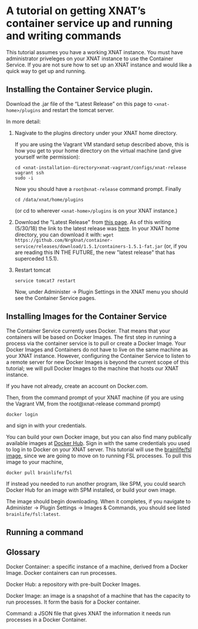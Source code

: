 # A tutorial on getting XNAT’s container service up and running and writing commands

This tutorial assumes you have a working XNAT instance. You must have administrator priveleges on your XNAT instance to use the Container Service.  If you are not sure how to set up an XNAT instance and would like a quick way to get up and running.  

## Installing the Container Service plugin.

Download the .jar file of the “Latest Release” on this page to `<xnat-home>/plugins` and restart the tomcat server.

In more detail: 

1. Nagivate to the plugins directory under your XNAT home directory.

   If you are using the Vagrant VM standard setup described above, this is how you get to your home directory on the virtual machine (and give yourself write permission):

   ```
   cd <xnat-installation-directory>xnat-vagrant/configs/xnat-release
   vagrant ssh
   sudo -i
   ```
   Now you should have a `root@xnat-release` command prompt.  Finally
   ```
   cd /data/xnat/home/plugins
   ```

   (or cd to wherever `<xnat-home>/plugins` is on your XNAT instance.)

2. Download the "Latest Release" from [this page](https://github.com/NrgXnat/container-service/releases).  As of this writing (5/30/18) the link to the latest release was [here](https://github.com/NrgXnat/container-service/releases/download/1.5.1/containers-1.5.1-fat.jar).
In your XNAT home directory, you can download it with:
```wget https://github.com/NrgXnat/container-service/releases/download/1.5.1/containers-1.5.1-fat.jar``` (or, if you are reading this IN THE FUTURE, the new "latest release" that has superceded 1.5.1).

3. Restart tomcat

   `service tomcat7 restart`

   Now, under Administer -> Plugin Settings in the XNAT menu you should see the Container Service pages. 

## Installing Images for the Container Service  

The Container Service currently uses Docker.  That means that your containers will be based on Docker Images.  The first step in running a process via the container service is to pull or create a Docker Image.  Your Docker Images and Containers do not have to live on the same machine as your XNAT instance.  However, configuring the Container Service to listen to a remote server for new Docker Images is beyond the current scope of this tutorial; we will pull Docker Images to the machine that hosts our XNAT instance.  

If you have not already, create an account on Docker.com.

Then, from the command prompt of your XNAT machine (if you are using the Vagrant VM, from the root@xnat-release command prompt)

```
docker login
```
and sign in with your credentials.  

You can build your own Docker image, but you can also find many publically available images at [Docker Hub](https://hub.docker.com/).  Sign in with the same credentials you used to log in to Docker on your XNAT server.  This tutorial will use the [brainlife/fsl image](https://hub.docker.com/r/brainlife/fsl/), since we are going to move on to running FSL processes. To pull this image to your machine, 

```
docker pull brainlife/fsl
```

If instead you needed to run another program, like SPM, you could search Docker Hub for an image with SPM installed, or build your own image.  

The image should begin downloading.  When it completes, if you navigate to Administer -> Plugin Settings -> Images & Commands, you should see listed `brainlife/fsl:latest`. 

## Running a command



## Glossary

 

Docker Container: a specific instance of a machine, derived from a Docker Image.  Docker containers can run processes.

Docker Hub: a repository with pre-built Docker Images.

Docker Image: an image is a snapshot of a machine that has the capacity to run processes.  It form the basis for a Docker container. 

Command: a JSON file that gives XNAT the information it needs run processes in a Docker Container.  




